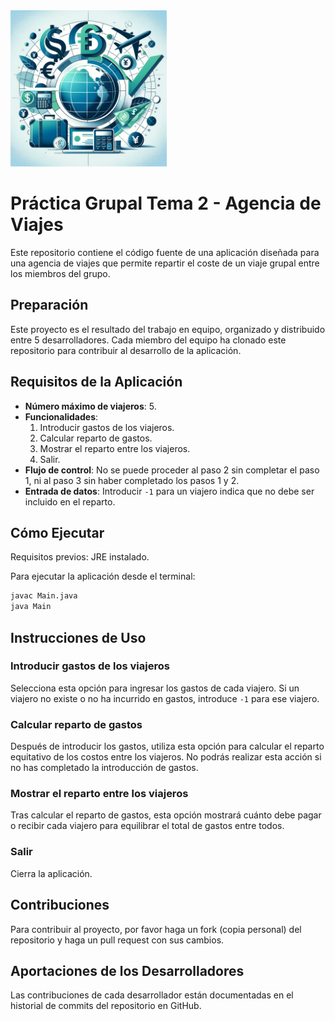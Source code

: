 <img src="https://github.com/AdrianCB27/Agencia_de_Viajes/blob/master/AI%20Image%20Folder/Logo/travel-agency-logo.png" alt="Logo de la Agencia de Viajes" width="250px" height="250px">

# Práctica Grupal Tema 2 - Agencia de Viajes

Este repositorio contiene el código fuente de una aplicación diseñada para una agencia de viajes que permite repartir el coste de un viaje grupal entre los miembros del grupo.

## Preparación

Este proyecto es el resultado del trabajo en equipo, organizado y distribuido entre 5 desarrolladores. Cada miembro del equipo ha clonado este repositorio para contribuir al desarrollo de la aplicación.

## Requisitos de la Aplicación

- **Número máximo de viajeros**: 5.
- **Funcionalidades**:
  1. Introducir gastos de los viajeros.
  2. Calcular reparto de gastos.
  3. Mostrar el reparto entre los viajeros.
  4. Salir.
- **Flujo de control**: No se puede proceder al paso 2 sin completar el paso 1, ni al paso 3 sin haber completado los pasos 1 y 2.
- **Entrada de datos**: Introducir `-1` para un viajero indica que no debe ser incluido en el reparto.

## Cómo Ejecutar

Requisitos previos: JRE instalado.

Para ejecutar la aplicación desde el terminal:

```bash
javac Main.java
java Main
```

## Instrucciones de Uso

### Introducir gastos de los viajeros

Selecciona esta opción para ingresar los gastos de cada viajero. Si un viajero no existe o no ha incurrido en gastos, introduce `-1` para ese viajero.

### Calcular reparto de gastos

Después de introducir los gastos, utiliza esta opción para calcular el reparto equitativo de los costos entre los viajeros. No podrás realizar esta acción si no has completado la introducción de gastos.

### Mostrar el reparto entre los viajeros

Tras calcular el reparto de gastos, esta opción mostrará cuánto debe pagar o recibir cada viajero para equilibrar el total de gastos entre todos.

### Salir

Cierra la aplicación.

## Contribuciones

Para contribuir al proyecto, por favor haga un fork (copia personal) del repositorio y haga un pull request con sus cambios.

## Aportaciones de los Desarrolladores

Las contribuciones de cada desarrollador están documentadas en el historial de commits del repositorio en GitHub.